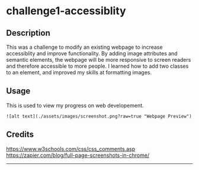 # challenge1-accessiblity

## Description

This was a challenge to modify an existing webpage to increase accessiblity and improve functionality. 
By adding image attributes and semantic elements, the webpage will be more responsive to screen readers and therefore accessible to more people. 
I learned how to add two classes to an element, and improved my skills at formatting images. 


## Usage

This is used to view my progress on web developement. 

    
    ![alt text](./assets/images/screenshot.png?raw=true "Webpage Preview")

## Credits

https://www.w3schools.com/css/css_comments.asp
https://zapier.com/blog/full-page-screenshots-in-chrome/

---
